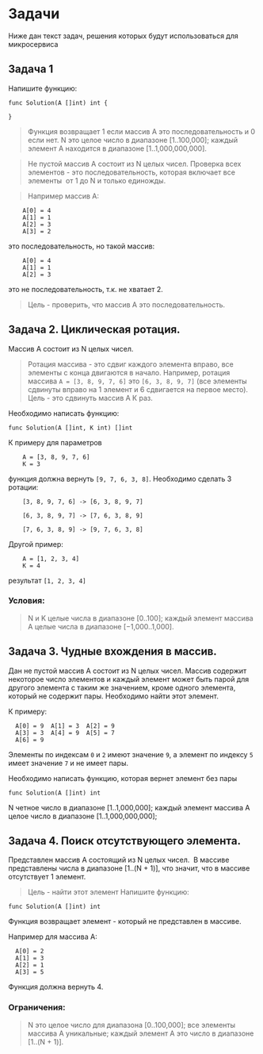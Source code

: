 # Задачи
Ниже дан текст задач, решения которых будут использоваться для микросервиса
## Задача 1
Напишите функцию:
```
func Solution(A []int) int {

}
```
> Функция возвращает 1 если массив А это последовательность и 0 если нет.
> N это целое число в диапазоне [1..100,000];
> каждый элемент А находится в диапазоне [1..1,000,000,000].

> Не пустой массив А состоит из N целых чисел.
> Проверка всех элементов - это последовательность, которая включает все элементы 
> от 1 до N и только единожды.

> Например массив А:
```
    A[0] = 4
    A[1] = 1
    A[2] = 3
    A[3] = 2
```
это последовательность, но такой массив:
```
    A[0] = 4
    A[1] = 1
    A[2] = 3
```
это не последовательность, т.к. не хватает 2.

> Цель - проверить, что массив А это последовательность.

## Задача 2. Циклическая ротация.
Массив A состоит из N целых чисел.
>Ротация массива - это сдвиг каждого элемента вправо, все элементы с конца двигаются в начало. Например, ротация массива
>`A = [3, 8, 9, 7, 6]` это `[6, 3, 8, 9, 7]` (все элементы сдвинуты вправо на 1 элемент и 6 сдвигается на первое место).
>Цель - это сдвинуть массив A К раз. 

Необходимо написать функцию:
```
func Solution(A []int, K int) []int
```
К примеру для параметров
```
    A = [3, 8, 9, 7, 6]
    K = 3
```
функция должна вернуть `[9, 7, 6, 3, 8]`. Необходимо сделать 3 ротации:
```
    [3, 8, 9, 7, 6] -> [6, 3, 8, 9, 7]

    [6, 3, 8, 9, 7] -> [7, 6, 3, 8, 9]

    [7, 6, 3, 8, 9] -> [9, 7, 6, 3, 8]
```
Другой пример:
```
    A = [1, 2, 3, 4]
    K = 4
```

результат `[1, 2, 3, 4]`

### Условия:
>N и K целые числа в диапазоне [0..100];
>каждый элемент массива A целые числа в диапазоне [−1,000..1,000].

## Задача 3. Чудные вхождения в массив.

Дан не пустой массив A состоит из N целых чисел.
Массив содержит некоторое число элементов и каждый элемент может быть парой для другого элемента с таким же значением,
кроме одного элемента, который не содержит пары. Необходимо найти этот элемент.

К примеру:
```
  A[0] = 9  A[1] = 3  A[2] = 9
  A[3] = 3  A[4] = 9  A[5] = 7
  A[6] = 9
```
Элементы по индексам `0` и `2` имеют значение `9`,
а элемент по индексу `5` имеет значение `7` и не имеет пары.

Необходимо написать функцию, которая вернет элемент без пары
```
func Solution(A []int) int
```
N четное число в диапазоне [1..1,000,000];
каждый элемент массива A целое число в диапазоне [1..1,000,000,000];

## Задача 4. Поиск отсутствующего элемента.

Представлен массив А состоящий из N целых чисел. 
В массиве представлены числа в диапазоне [1..(N + 1)], что значит, что в массиве отсутствует 1 элемент.
> Цель - найти этот элемент
Напишите функцию:
```
func Solution(A []int) int
```
Функция возвращает элемент - который не представлен в массиве.

Например для массива А:
```
  A[0] = 2
  A[1] = 3
  A[2] = 1
  A[3] = 5
```
Функция должна вернуть 4.

### Ограничения:

> N это целое число для диапазона [0..100,000];
> все элементы массива А уникальные;
> каждый элемент А это число в  диапазоне [1..(N + 1)].
